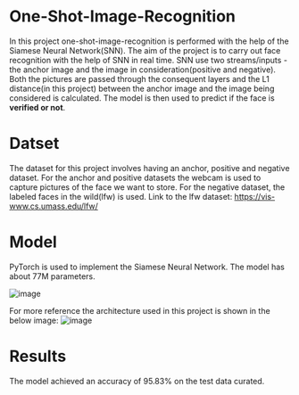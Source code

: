 # One-Shot-Image-Recognition
In this project one-shot-image-recognition is performed with the help of the Siamese Neural Network(SNN). The aim of the project is to carry out face recognition with the help of SNN in real time. SNN use two streams/inputs - the anchor image and the image in consideration(positive and negative). Both the pictures are passed through the consequent layers and the L1 distance(in this project) between the anchor image and the image being considered is calculated. The model is then used to predict if the face is **verified or not**.

# Datset
The dataset for this project involves having an anchor, positive and negative dataset. For the anchor and positive datasets the webcam is used to capture pictures of the face we want to store. For the negative dataset, the labeled faces in the wild(lfw) is used.
Link to the lfw dataset: https://vis-www.cs.umass.edu/lfw/

# Model 
PyTorch is used to implement the Siamese Neural Network. The model has about 77M parameters.

![image](https://github.com/user-attachments/assets/669301e1-3d3b-4d05-bc27-9fb19f865ddf)

For more reference the architecture used in this project is shown in the below image:
![image](https://github.com/user-attachments/assets/4dba1dcf-ad1d-4213-b272-15780fd3a368)

# Results 
The model achieved an accuracy of 95.83% on the test data curated. 
